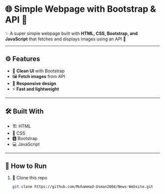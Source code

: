 # 🌐 Simple Webpage with Bootstrap & API 📸

✨ A super simple webpage built with **HTML, CSS, Bootstrap, and JavaScript** that fetches and displays images using an API 🚀  

---

## ⚙️ Features
- 🎨 **Clean UI** with Bootstrap  
- 🖼️ **Fetch images** from API  
- 📱 **Responsive design**  
- ⚡ **Fast and lightweight**  

---

## 🛠️ Built With
- 🏗️ HTML  
- 🎨 CSS  
- 🅱️ Bootstrap  
- 💻 JavaScript  

---

## 🚀 How to Run
1. 📂 Clone this repo  
   ```bash
   git clone https://github.com/Muhammad-Usman2004/News-Website.git
```
